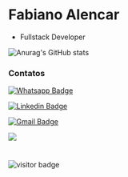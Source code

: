 # Fabiano Alencar

- Fullstack Developer

![Anurag's GitHub stats](https://github-readme-stats.vercel.app/api?username=fabianobn&hide=contribs,prs)

### Contatos
[![Whatsapp Badge](https://img.shields.io/badge/-Whatsapp-4CA143?style=flat-square&labelColor=4CA143&logo=whatsapp&logoColor=white&link=https://api.whatsapp.com/send?phone=5562993830832&text=Ol%C3%A1%20estou%20vindo%20do%20seu%20perfil%20no%20github)](https://api.whatsapp.com/send?phone=5562993830832&text=Ol%C3%A1%20estou%20vindo%20do%20seu%20perfil%20no%20github)

[![Linkedin Badge](https://img.shields.io/badge/-LinkedIn-blue?style=flat-square&logo=Linkedin&logoColor=white&link=https://www.linkedin.com/in/fabianoalencar/)](https://www.linkedin.com/in/fabianoalencar/)

[![Gmail Badge](https://img.shields.io/badge/-Gmail-c14438?style=flat-square&logo=Gmail&logoColor=white&link=mailto:fabianocarvalho15@gmail.com)](mailto:fabianocarvalho15@gmail.com)

[![](https://img.shields.io/badge/Site-https://fabianoalencar.dev&link=https://fabianoalencar.dev)](https://fabianoalencar.dev)

# 
![visitor badge](https://visitor-badge.glitch.me/badge?page_id=fabianobn.visitor-badge)
